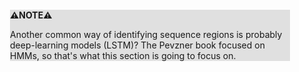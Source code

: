 <div style="margin:2em; background-color: #e0e0e0;">

<strong>⚠️NOTE️️️⚠️</strong>

Another common way of identifying sequence regions is probably deep-learning models (LSTM)? The Pevzner book focused on HMMs, so that's what this section is going to focus on.
</div>

